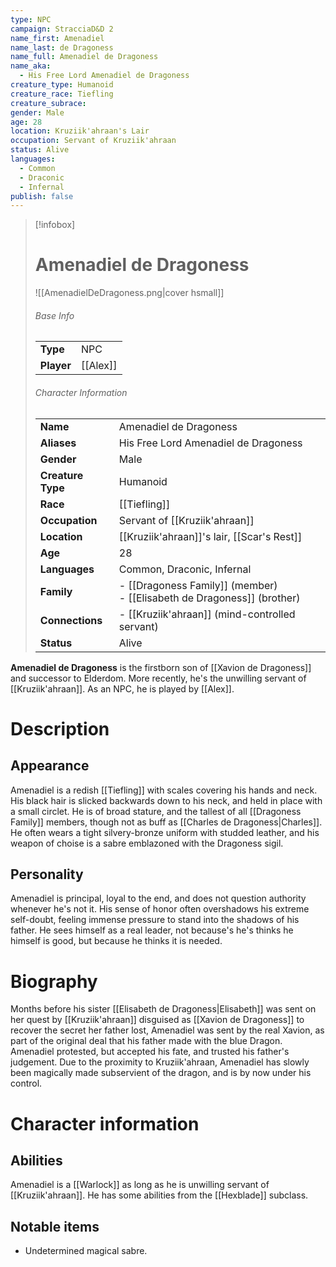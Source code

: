 ```yaml
---
type: NPC
campaign: StracciaD&D 2
name_first: Amenadiel
name_last: de Dragoness
name_full: Amenadiel de Dragoness
name_aka:
  - His Free Lord Amenadiel de Dragoness
creature_type: Humanoid
creature_race: Tiefling
creature_subrace: 
gender: Male
age: 28
location: Kruziik'ahraan's Lair
occupation: Servant of Kruziik'ahraan
status: Alive
languages:
  - Common
  - Draconic
  - Infernal
publish: false
---
```

> [!infobox]  
> # Amenadiel de Dragoness
> ![[AmenadielDeDragoness.png|cover hsmall]]  
> ###### Base Info
> | | |  
> |---|---|  
> | **Type** | NPC |
> | **Player** | [[Alex]] |
> ###### Character Information  
> | | |  
> |---|---|  
> | **Name** | Amenadiel de Dragoness |
> | **Aliases** | His Free Lord Amenadiel de Dragoness |
> | **Gender** | Male | 
> | **Creature Type** | Humanoid |
> | **Race** | [[Tiefling]] |  
> | **Occupation** | Servant of [[Kruziik'ahraan]] |  
> | **Location** | [[Kruziik'ahraan]]'s lair, [[Scar's Rest]] |
> | **Age** | 28 |
> | **Languages** | Common, Draconic, Infernal |  
> | **Family** | - [[Dragoness Family]] (member)<br>- [[Elisabeth de Dragoness]] (brother) |
> | **Connections** | - [[Kruziik'ahraan]] (mind-controlled servant) |
> | **Status** | Alive |

**Amenadiel de Dragoness** is the firstborn son of [[Xavion de Dragoness]] and successor to Elderdom. More recently, he's the unwilling servant of [[Kruziik'ahraan]]. As an NPC, he is played by [[Alex]].
# Description
## Appearance
Amenadiel is a redish [[Tiefling]] with scales covering his hands and neck. His black hair is slicked backwards down to his neck, and held in place with a small circlet. He is of broad stature, and the tallest of all [[Dragoness Family]] members, though not as buff as [[Charles de Dragoness|Charles]].  He often wears a tight silvery-bronze uniform with studded leather, and his weapon of choise is a sabre emblazoned with the Dragoness sigil. 
## Personality
Amenadiel is principal, loyal to the end, and does not question authority whenever he's not it. His sense of honor often overshadows his extreme self-doubt, feeling immense pressure to stand into the shadows of his father. He sees himself as a real leader, not because's he's thinks he himself is good, but because he thinks it is needed. 
# Biography
Months before his sister [[Elisabeth de Dragoness|Elisabeth]] was sent on her quest by [[Kruziik'ahraan]] disguised as [[Xavion de Dragoness]] to recover the secret her father lost, Amenadiel was sent by the real Xavion, as part of the original deal that his father made with the blue Dragon. Amenadiel protested, but accepted his fate, and trusted his father's judgement. Due to the proximity to Kruziik'ahraan, Amenadiel has slowly been magically made subservient of the dragon, and is by now under his control.
# Character information
## Abilities
Amenadiel is a [[Warlock]] as long as he is unwilling servant of [[Kruziik'ahraan]]. He has some abilities from the [[Hexblade]] subclass.
## Notable items
- Undetermined magical sabre.
